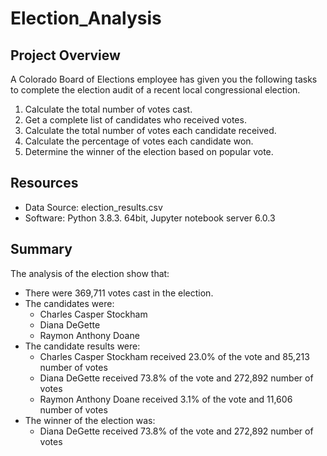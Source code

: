 # Election_Analysis

## Project Overview
A Colorado Board of Elections employee has given you the following tasks to complete the election audit of a recent local congressional election.

1. Calculate the total number of votes cast. 
2. Get a complete list of candidates who received votes.
3. Calculate the total number of votes each candidate received. 
4. Calculate the percentage of votes each candidate won. 
5. Determine the winner of the election based on popular vote. 

## Resources 
- Data Source: election_results.csv
- Software: Python 3.8.3. 64bit, Jupyter notebook server 6.0.3

## Summary
The analysis of the election show that: 
- There were 369,711 votes cast in the election. 
- The candidates were: 
  - Charles Casper Stockham 
  - Diana DeGette 
  - Raymon Anthony Doane 
- The candidate results were: 
  - Charles Casper Stockham received 23.0% of the vote and 85,213 number of votes
  - Diana DeGette received 73.8% of the vote and 272,892 number of votes
  - Raymon Anthony Doane received 3.1% of the vote and 11,606 number of votes
- The winner of the election was: 
  - Diana DeGette received 73.8% of the vote and 272,892 number of votes
  
